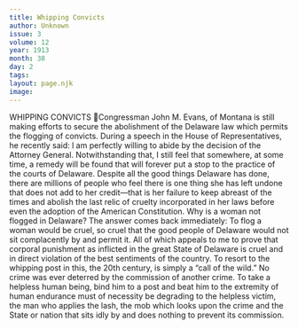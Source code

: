 ```yaml
---
title: Whipping Convicts
author: Unknown
issue: 3
volume: 12
year: 1913
month: 38
day: 2
tags:
layout: page.njk
image:
---
```

WHIPPING CONVICTS Congressman John M. Evans, of Montana is still making efforts to secure the abolishment of the Delaware law which permits the flogging of convicts. During a speech in the House of Representatives, he recently said: l am perfectly willing to abide by the decision of the Attorney General. Notwithstanding that, I still feel that somewhere, at some time, a remedy will be found that will forever put a stop to the practice of the courts of Delaware. Despite all the good things Delaware has done, there are millions of people who feel there is one thing she has left undone that does not add to her credit—that is her failure to keep abreast of the times and abolish the last relic of cruelty incorporated in her laws before even the adoption of the American Constitution. Why is a woman not flogged in Delaware? The answer comes back immediately: To flog a woman would be cruel, so cruel that the good people of Delaware would not sit complacently by and permit it. All of which appeals to me to prove that corporal punishment as inflicted in the great State of Delaware is cruel and in direct violation of the best sentiments of the country. To resort to the whipping post in this, the 20th century, is simply a “call of the wild.” No crime was ever deterred by the commission of another crime. To take a helpless human being, bind him to a post and beat him to the extremity of human endurance must of necessity be degrading to the helpless victim, the man who applies the lash, the mob which looks upon the crime and the State or nation that sits idly by and does nothing to prevent its commission. 
